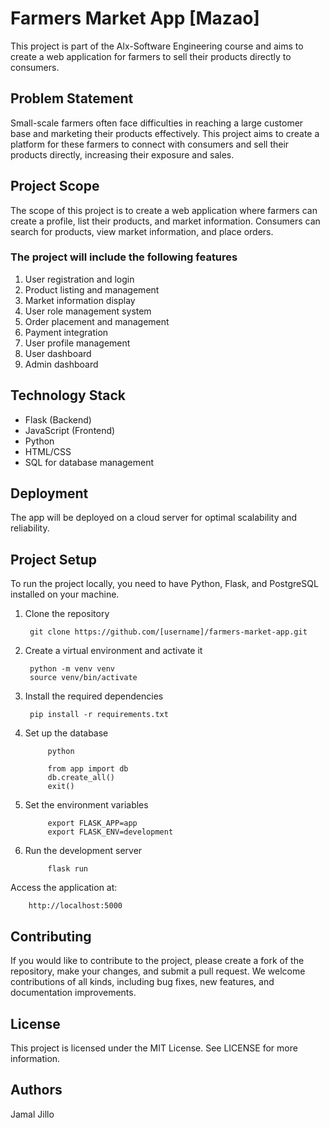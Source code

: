 # Farmers Market App [Mazao]

This project is part of the Alx-Software Engineering course and aims to create a web application for farmers to sell their products directly to consumers.

## Problem Statement

Small-scale farmers often face difficulties in reaching a large customer base and marketing their products effectively. This project aims to create a platform for these farmers to connect with consumers and sell their products directly, increasing their exposure and sales.

## Project Scope

The scope of this project is to create a web application where farmers can create a profile, list their products, and market information. Consumers can search for products, view market information, and place orders.

### The project will include the following features

1. User registration and login
2. Product listing and management
3. Market information display
4. User role management system
5. Order placement and management
6. Payment integration
7. User profile management
8. User dashboard
9. Admin dashboard

## Technology Stack

- Flask (Backend)
- JavaScript (Frontend)
- Python
- HTML/CSS
- SQL for database management

## Deployment

The app will be deployed on a cloud server for optimal scalability and reliability.

## Project Setup

To run the project locally, you need to have Python, Flask, and PostgreSQL installed on your machine.

1. Clone the repository

        git clone https://github.com/[username]/farmers-market-app.git

2. Create a virtual environment and activate it

        python -m venv venv
        source venv/bin/activate

3. Install the required dependencies

        pip install -r requirements.txt

4. Set up the database

            python
    
            from app import db
            db.create_all()
            exit()

5. Set the environment variables

            export FLASK_APP=app
            export FLASK_ENV=development

6. Run the development server

            flask run

Access the application at:

        http://localhost:5000

## Contributing

If you would like to contribute to the project, please create a fork of the repository, make your changes, and submit a pull request. We welcome contributions of all kinds, including bug fixes, new features, and documentation improvements.

## License

This project is licensed under the MIT License. See LICENSE for more information.

## Authors

Jamal Jillo
